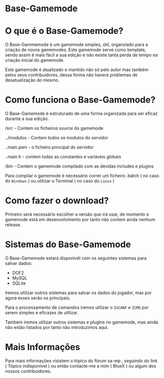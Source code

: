 Base-Gamemode
=============


O que é o Base-Gamemode?
========================

O Base-Gammemode é um gamemode simples, útil, organziado para a criação de novos gamemodes. Este gamemode serve como template, sendo assim é mais fácil a sua edição e não existe tanta perda de tempo na criação inicial do gamemode.

Este gamemode é atualizado e mantido não só pelo autor mas também pelos seus contribuidores, dessa forma não haverá problemas de desatualização do mesmo.

Como funciona o Base-Gamemode?
==============================

O Base-Gamemode é estruturado de uma forma organizada para ser eficaz durante a sua edição.

/src - Contem os ficheiros source do gamemode

  ../modulos - Contem todos os modulos do servidor
  
  ..main.pwn - o ficheiro principal do servidor
  
  ..main.h - contem todas as constantes e variáveis globais
  
/bin - Contem o gamemode compilado com as devidas includes e plugins

Para compilar o gamemode é necessário correr um ficheiro .batch ( no caso do `Windows` ) ou utilizar o Terminal ( no caso do `Linux` )

Como fazer o download?
======================

Primeiro será necessário escolher a versão que irá usar, de momento o gamemode está em desenvolvimento por tanto não contem ainda nenhum release.

Sistemas do Base-Gamemode
=========================

O Base-Gamemode estará disponivél com os seguintes sistemas para salvar dados:
- DOF2
- MySQL
- SQLite

Iremos utilizar outros sistemas para salvar os dados do jogador, mas por agora esses serão os principais.

Para o processamento de comandos iremos utilizar o `SSCANF` e `ZCMD` por serem simples e eficazes de utilizar.

Também iremos utilizar outros sistemas e plugins no gamemode, mas ainda não estão listados por tanto não introduzimos aqui.

Mais Informações
===============

Para mais informações visistem o tópico do fórum sa-mp , seguindo do link ( Tópico indisponível ) ou então contacte-me a mim ( BlueX ) ou algum dos nossos contribuidores.

